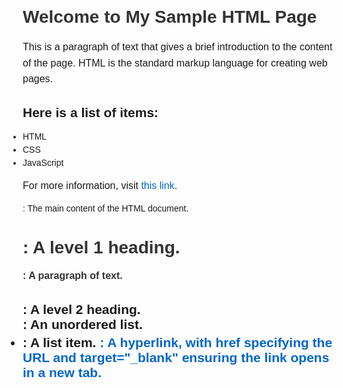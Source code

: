 <!DOCTYPE html>
<html lang="en">
<head>
    <meta charset="UTF-8">
    <meta name="viewport" content="width=device-width, initial-scale=1.0">
    <title>Sample HTML Page</title>
    <style>
        body {
            font-family: Arial, sans-serif;
            margin: 20px;
        }
        h1 {
            color: #333;
        }
        p {
            font-size: 16px;
            line-height: 1.6;
        }
        ul {
            list-style-type: disc;
            margin: 0;
            padding: 0;
        }
        li {
            margin: 5px 0;
        }
        a {
            color: #0066cc;
            text-decoration: none;
        }
        a:hover {
            text-decoration: underline;
        }
    </style>
</head>
<body>
    <h1>Welcome to My Sample HTML Page</h1>
    <p>This is a paragraph of text that gives a brief introduction to the content of the page. HTML is the standard markup language for creating web pages.</p>
    <h2>Here is a list of items:</h2>
    <ul>
        <li>HTML</li>
        <li>CSS</li>
        <li>JavaScript</li>
    </ul>
    <p>For more information, visit <a href="https://www.example.com" target="_blank">this link</a>.</p>
</body>
</html>
<body>: The main content of the HTML document.
<h1>: A level 1 heading.
<p>: A paragraph of text.
<h2>: A level 2 heading.
<ul>: An unordered list.
<li>: A list item.
<a>: A hyperlink, with href specifying the URL and target="_blank" ensuring the link opens in a new tab.